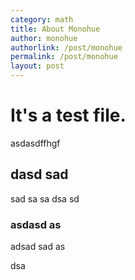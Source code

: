 ```yaml
---
category: math
title: About Monohue
author: monohue
authorlink: /post/monohue
permalink: /post/monohue
layout: post
---
```


# It's a test file.

asdasdffhgf

## dasd sad
sad sa
sa dsa
sd

### asdasd as
adsad
sad
as

dsa
